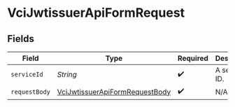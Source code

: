 # VciJwtissuerApiFormRequest


## Fields

| Field                                                                                       | Type                                                                                        | Required                                                                                    | Description                                                                                 |
| ------------------------------------------------------------------------------------------- | ------------------------------------------------------------------------------------------- | ------------------------------------------------------------------------------------------- | ------------------------------------------------------------------------------------------- |
| `serviceId`                                                                                 | *String*                                                                                    | :heavy_check_mark:                                                                          | A service ID.                                                                               |
| `requestBody`                                                                               | [VciJwtissuerApiFormRequestBody](../../models/operations/VciJwtissuerApiFormRequestBody.md) | :heavy_check_mark:                                                                          | N/A                                                                                         |